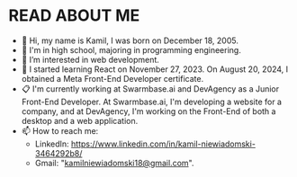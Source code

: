 # READ ABOUT ME

- 👋 Hi, my name is Kamil, I was born on December 18, 2005.
- 🏫 I'm in high school, majoring in programming engineering.
- 👀 I’m interested in web development.
- 📖 I started learning React on November 27, 2023. On August 20, 2024, I obtained a Meta Front-End Developer certificate.
- 📋 I'm currently working at Swarmbase.ai and DevAgency as a Junior Front-End Developer. At Swarmbase.ai, I'm developing a website for a company, and at DevAgency, I'm working on the Front-End of both a desktop and a web application.
- 📫 How to reach me:
  - LinkedIn: https://www.linkedin.com/in/kamil-niewiadomski-3464292b8/
  - Gmail: "kamilniewiadomski18@gmail.com".

